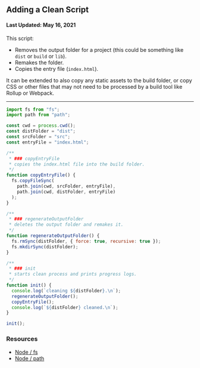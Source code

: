## Adding a Clean Script

#### Last Updated: May 16, 2021

This script:

- Removes the output folder for a project (this could be something like `dist` or `build` or `lib`).
- Remakes the folder.
- Copies the entry file (`index.html`).

It can be extended to also copy any static assets to the build folder, or copy CSS or other files that may not need to be processed by a build tool like Rollup or Webpack.

<hr />

```js
import fs from "fs";
import path from "path";

const cwd = process.cwd();
const distFolder = "dist";
const srcFolder = "src";
const entryFile = "index.html";

/**
 * ### copyEntryFile
 * copies the index.html file into the build folder.
 */
function copyEntryFile() {
  fs.copyFileSync(
    path.join(cwd, srcFolder, entryFile),
    path.join(cwd, distFolder, entryFile)
  );
}

/**
 * ### regenerateOutputFolder
 * deletes the output folder and remakes it.
 */
function regenerateOutputFolder() {
  fs.rmSync(distFolder, { force: true, recursive: true });
  fs.mkdirSync(distFolder);
}

/**
 * ### init
 * starts clean process and prints progress logs.
 */
function init() {
  console.log(`cleaning ${distFolder}.\n`);
  regenerateOutputFolder();
  copyEntryFile();
  console.log(`${distFolder} cleaned.\n`);
}

init();
```

### Resources

- [Node / fs](https://nodejs.org/api/fs.html)
- [Node / path](https://nodejs.org/api/path.html)
